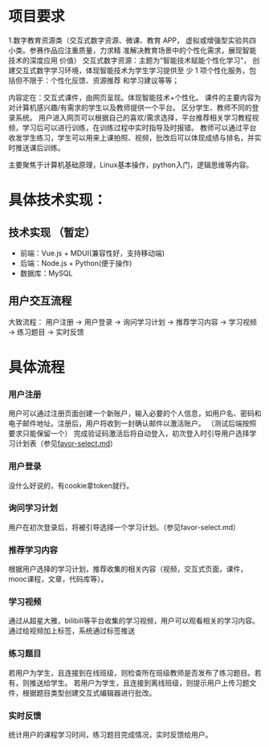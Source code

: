 # 项目要求
1.数字教育资源类（交互式数字资源、微课、教育 APP，
虚拟或增强型实验共四小类。参赛作品应注重质量，力求精
准解决教育场景中的个性化需求，展现智能技术的深度应用
价值）
交互式数字资源：主题为“智能技术赋能个性化学习”，
创建交互式数字学习环境，体现智能技术为学生学习提供至
少 1 项个性化服务，包括但不限于：个性化反馈、资源推荐
和学习建议等等；


内容定在：交互式课件，由网页呈现。体现智能技术+个性化。
课件的主要内容为对计算机感兴趣/有需求的学生以及教师提供一个平台。
区分学生、教师不同的登录系统。
用户进入网页可以根据自己的喜欢/需求选择，平台推荐相关学习教程视频，学习后可以进行训练，在训练过程中实时指导及时报错。
教师可以通过平台收发学生练习，学生可以用来上课拍照、视频，批改后可以体现成绩与排名，并实时推送课后训练。 

主要聚焦于计算机基础原理，Linux基本操作，python入门，逻辑思维等内容。


# 具体技术实现：
## 技术实现 （暂定）
- 前端：Vue.js + MDUI(兼容性好，支持移动端)
- 后端：Node.js + Python(便于操作)
- 数据库：MySQL

## 用户交互流程
大致流程：
用户注册 -> 用户登录 -> 询问学习计划 -> 推荐学习内容 -> 学习视频 -> 练习题目 -> 实时反馈


具体流程
=========

### 用户注册
用户可以通过注册页面创建一个新账户，输入必要的个人信息，如用户名、密码和电子邮件地址。注册后，用户将收到一封确认邮件以激活账户。
（测试后端按照要求只能保留一个）
完成验证码激活后将自动登入，初次登入时引导用户选择学习计划表（参见[favor-select.md](favor-select.md)）

### 用户登录
没什么好说的，有cookie拿token就行。

### 询问学习计划
用户在初次登录后，将被引导选择一个学习计划。（参见favor-select.md）

### 推荐学习内容
根据用户选择的学习计划，推荐收集的相关内容（视频，交互式页面，课件，mooc课程，文章，代码库等）。

### 学习视频
通过从超星大雅，bilibili等平台收集的学习视频，用户可以观看相关的学习内容。通过给视频加上标签，系统通过标签推送

### 练习题目
若用户为学生，且连接到在线班级，则检查所在班级教师是否发布了练习题目。若有，则推送给学生。
若用户为学生，且连接到离线班级，则提示用户上传习题文件，根据题目类型创建交互式编辑器进行批改。

### 实时反馈
统计用户的课程学习时间，练习题目完成情况，实时反馈给用户。








